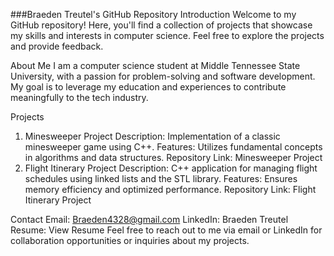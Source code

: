 ###Braeden Treutel's GitHub Repository
Introduction
Welcome to my GitHub repository! Here, you'll find a collection of projects that showcase my skills and interests in computer science. Feel free to explore the projects and provide feedback.

About Me
I am a computer science student at Middle Tennessee State University, with a passion for problem-solving and software development. My goal is to leverage my education and experiences to contribute meaningfully to the tech industry.

Projects
1. Minesweeper Project
Description: Implementation of a classic minesweeper game using C++.
Features: Utilizes fundamental concepts in algorithms and data structures.
Repository Link: Minesweeper Project
2. Flight Itinerary Project
Description: C++ application for managing flight schedules using linked lists and the STL library.
Features: Ensures memory efficiency and optimized performance.
Repository Link: Flight Itinerary Project

Contact
Email: Braeden4328@gmail.com
LinkedIn: Braeden Treutel
Resume: View Resume
Feel free to reach out to me via email or LinkedIn for collaboration opportunities or inquiries about my projects.
